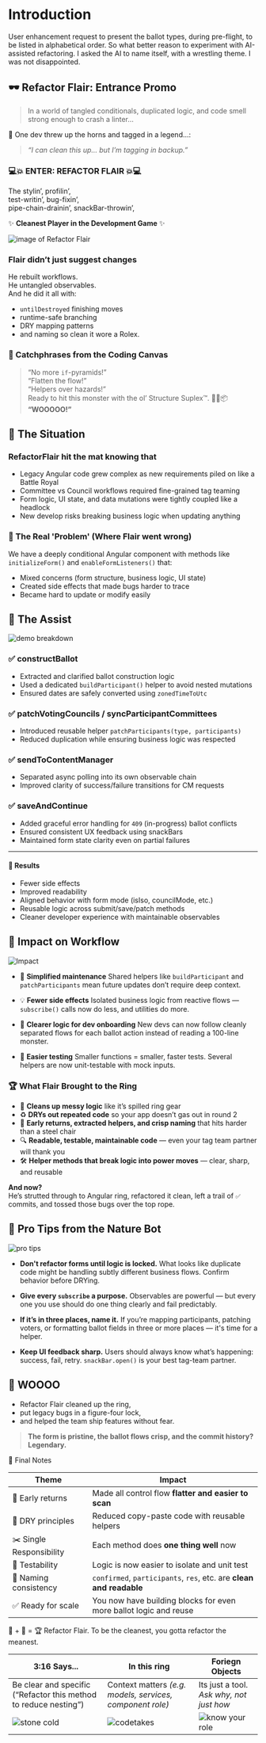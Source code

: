 # Introduction

User enhancement request to present the ballot types, during pre-flight, to be listed in alphabetical order. So what better reason to experiment with AI-assisted refactoring. I asked the AI to name itself, with a wrestling theme. I was not disappointed.

## 🕶️ Refactor Flair: Entrance Promo

> In a world of tangled conditionals, duplicated logic, and code smell strong enough to crash a linter...

🌟 One dev threw up the horns and tagged in a legend...:

> _“I can clean this up… but I’m tagging in backup.”_

### 💻💥 ENTER: REFACTOR FLAIR 💥💻

The stylin’, profilin’,\
test-writin’, bug-fixin’,\
pipe-chain-drainin’, snackBar-throwin’,

✨ **Cleanest Player in the Development Game** ✨

![image of Refactor Flair](<./image%20(1).png>)

### Flair didn’t just suggest changes

He rebuilt workflows.\
He untangled observables.\
And he did it all with:

- `untilDestroyed` finishing moves
- runtime-safe branching
- DRY mapping patterns
- and naming so clean it wore a Rolex.

### 🧼 Catchphrases from the Coding Canvas

> “No more `if`-pyramids!”\
> “Flatten the flow!”\
> “Helpers over hazards!”\
> Ready to hit this monster with the ol’ Structure Suplex™. 🏋️‍♂️📦
> **“WOOOOO!”**

## 🎯 The Situation

### RefactorFlair hit the mat knowing that

- Legacy Angular code grew complex as new requirements piled on like a Battle Royal
- Committee vs Council workflows required fine-grained tag teaming
- Form logic, UI state, and data mutations were tightly coupled like a headlock
- New develop risks breaking business logic when updating anything

### 🔧 The Real 'Problem' (Where Flair went wrong)

We have a deeply conditional Angular component with methods like `initializeForm()` and `enableFormListeners()` that:

- Mixed concerns (form structure, business logic, UI state)
- Created side effects that made bugs harder to trace
- Became hard to update or modify easily

## 💪 The Assist

![demo breakdown](./secondAssist.png)

### ✅ **constructBallot**

- Extracted and clarified ballot construction logic
- Used a dedicated `buildParticipant()` helper to avoid nested mutations
- Ensured dates are safely converted using `zonedTimeToUtc`

### ✅ **patchVotingCouncils / syncParticipantCommittees**

- Introduced reusable helper `patchParticipants(type, participants)`
- Reduced duplication while ensuring business logic was respected

### ✅ **sendToContentManager**

- Separated async polling into its own observable chain
- Improved clarity of success/failure transitions for CM requests

### ✅ **saveAndContinue**

- Added graceful error handling for `409` (in-progress) ballot conflicts
- Ensured consistent UX feedback using snackBars
- Maintained form state clarity even on partial failures

---

#### 🧼 Results

- Fewer side effects
- Improved readability
- Aligned behavior with form mode (isIso, councilMode, etc.)
- Reusable logic across submit/save/patch methods
- Cleaner developer experience with maintainable observables

## 🔄 Impact on Workflow

![Impact](./secondImpact.png)

- 🔧 **Simplified maintenance**
  Shared helpers like `buildParticipant` and `patchParticipants` mean future updates don’t require deep context.

- 💡 **Fewer side effects**
  Isolated business logic from reactive flows — `subscribe()` calls now do less, and utilities do more.

- 🎯 **Clearer logic for dev onboarding**
  New devs can now follow cleanly separated flows for each ballot action instead of reading a 100-line monster.

- 🧪 **Easier testing**
  Smaller functions = smaller, faster tests. Several helpers are now unit-testable with mock inputs.

### 🏆 What Flair Brought to the Ring

- 💅 **Cleans up messy logic** like it’s spilled ring gear
- ♻️ **DRYs out repeated code** so your app doesn’t gas out in round 2
- 🎯 **Early returns, extracted helpers, and crisp naming** that hits harder than a steel chair
- 🔍 **Readable, testable, maintainable code** — even your tag team partner will thank you
- 🛠️ **Helper methods that break logic into power moves** — clear, sharp, and reusable

**And now?**\
He’s strutted through to Angular ring, refactored it clean, left a trail of `✅` commits, and tossed those bugs over the top rope.

## 💼 Pro Tips from the Nature Bot

![pro tips](./thirdProTips.png)

- **Don't refactor forms until logic is locked.**
  What looks like duplicate code might be handling subtly different business flows. Confirm behavior before DRYing.

- **Give every `subscribe` a purpose.**
  Observables are powerful — but every one you use should do one thing clearly and fail predictably.

- **If it’s in three places, name it.**
  If you’re mapping participants, patching voters, or formatting ballot fields in three or more places — it's time for a helper.

- **Keep UI feedback sharp.**
  Users should always know what’s happening: success, fail, retry. `snackBar.open()` is your best tag-team partner.

## 🎤 WOOOO

- Refactor Flair cleaned up the ring,
- put legacy bugs in a figure-four lock,
- and helped the team ship features without fear.

> **The form is pristine, the ballot flows crisp, and the commit history? Legendary.**

🏁 Final Notes

| Theme                    | Impact                                                              |
| ------------------------ | ------------------------------------------------------------------- |
| 🧠 Early returns         | Made all control flow **flatter and easier to scan**                |
| 🔁 DRY principles        | Reduced copy-paste code with reusable helpers                       |
| ✂️ Single Responsibility | Each method does **one thing well** now                             |
| 🧪 Testability           | Logic is now easier to isolate and unit test                        |
| 💅 Naming consistency    | `confirmed`, `participants`, `res`, etc. are **clean and readable** |
| ✅ Ready for scale       | You now have building blocks for even more ballot logic and reuse   |

🧠 + 🤖 = 🏆
Refactor Flair. To be the cleanest, you gotta refactor the meanest.

| 3:16 Says...                                                     | In this ring                                              | Foriegn Objects                          |
| ---------------------------------------------------------------- | --------------------------------------------------------- | ---------------------------------------- |
| Be clear and specific (“Refactor this method to reduce nesting”) | Context matters _(e.g. models, services, component role)_ | Its just a tool. _Ask why, not just how_ |
| ![stone cold](./stoneColdGG.png)                                 | ![codetakes](./restinpipes.png)                           | ![know your role](./deployMe.png)        |

